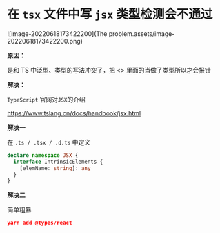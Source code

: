 # 在 `tsx` 文件中写 `jsx` 类型检测会不通过

![image-20220618173422200](The problem.assets/image-20220618173422200.png)

**原因：**

是和 TS 中泛型、类型的写法冲突了，把 <> 里面的当做了类型所以才会报错

**解决：**

`TypeScript` 官网对`JSX`的介绍

https://www.tslang.cn/docs/handbook/jsx.html

**解决一**

在 `.ts / .tsx / .d.ts` 中定义

```ts
declare namespace JSX {
  interface IntrinsicElements {
    [elemName: string]: any
  }
}
```

**解决二**

简单粗暴

```json
yarn add @types/react
```
